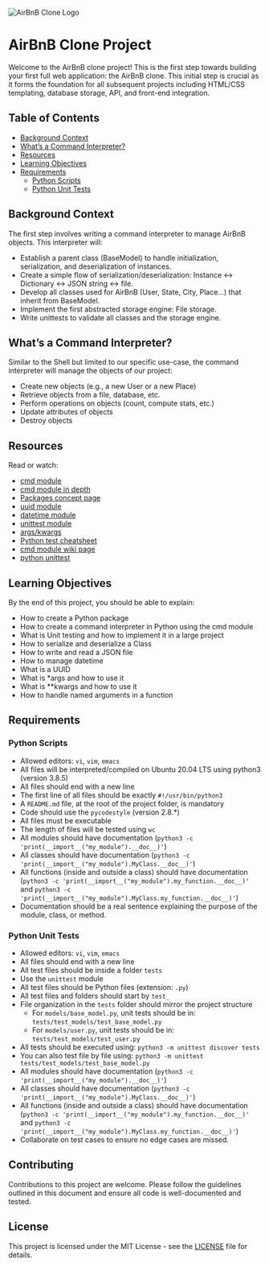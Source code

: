 ![AirBnB Clone Logo](https://www.aydentownsley.com/img/hbnb.png)

# AirBnB Clone Project

Welcome to the AirBnB clone project! This is the first step towards building your first full web application: the AirBnB clone. This initial step is crucial as it forms the foundation for all subsequent projects including HTML/CSS templating, database storage, API, and front-end integration.

## Table of Contents
- [Background Context](#background-context)
- [What’s a Command Interpreter?](#whats-a-command-interpreter)
- [Resources](#resources)
- [Learning Objectives](#learning-objectives)
- [Requirements](#requirements)
  - [Python Scripts](#python-scripts)
  - [Python Unit Tests](#python-unit-tests)

## Background Context
The first step involves writing a command interpreter to manage AirBnB objects. This interpreter will:
- Establish a parent class (BaseModel) to handle initialization, serialization, and deserialization of instances.
- Create a simple flow of serialization/deserialization: Instance <-> Dictionary <-> JSON string <-> file.
- Develop all classes used for AirBnB (User, State, City, Place…) that inherit from BaseModel.
- Implement the first abstracted storage engine: File storage.
- Write unittests to validate all classes and the storage engine.

## What’s a Command Interpreter?
Similar to the Shell but limited to our specific use-case, the command interpreter will manage the objects of our project:
- Create new objects (e.g., a new User or a new Place)
- Retrieve objects from a file, database, etc.
- Perform operations on objects (count, compute stats, etc.)
- Update attributes of objects
- Destroy objects

## Resources
Read or watch:
- [cmd module](https://docs.python.org/3/library/cmd.html)
- [cmd module in depth](https://pymotw.com/3/cmd/)
- [Packages concept page](https://docs.python.org/3/tutorial/modules.html#packages)
- [uuid module](https://docs.python.org/3/library/uuid.html)
- [datetime module](https://docs.python.org/3/library/datetime.html)
- [unittest module](https://docs.python.org/3/library/unittest.html)
- [args/kwargs](https://realpython.com/python-kwargs-and-args/)
- [Python test cheatsheet](https://docs.python-guide.org/writing/tests/)
- [cmd module wiki page](https://en.wikipedia.org/wiki/Cmd_(Python_module))
- [python unittest](https://docs.python.org/3/library/unittest.html)

## Learning Objectives
By the end of this project, you should be able to explain:
- How to create a Python package
- How to create a command interpreter in Python using the cmd module
- What is Unit testing and how to implement it in a large project
- How to serialize and deserialize a Class
- How to write and read a JSON file
- How to manage datetime
- What is a UUID
- What is *args and how to use it
- What is **kwargs and how to use it
- How to handle named arguments in a function

## Requirements

### Python Scripts
- Allowed editors: `vi`, `vim`, `emacs`
- All files will be interpreted/compiled on Ubuntu 20.04 LTS using python3 (version 3.8.5)
- All files should end with a new line
- The first line of all files should be exactly `#!/usr/bin/python3`
- A `README.md` file, at the root of the project folder, is mandatory
- Code should use the `pycodestyle` (version 2.8.*)
- All files must be executable
- The length of files will be tested using `wc`
- All modules should have documentation (`python3 -c 'print(__import__("my_module").__doc__)'`)
- All classes should have documentation (`python3 -c 'print(__import__("my_module").MyClass.__doc__)'`)
- All functions (inside and outside a class) should have documentation (`python3 -c 'print(__import__("my_module").my_function.__doc__)'` and `python3 -c 'print(__import__("my_module").MyClass.my_function.__doc__)'`)
- Documentation should be a real sentence explaining the purpose of the module, class, or method.

### Python Unit Tests
- Allowed editors: `vi`, `vim`, `emacs`
- All files should end with a new line
- All test files should be inside a folder `tests`
- Use the `unittest` module
- All test files should be Python files (extension: `.py`)
- All test files and folders should start by `test_`
- File organization in the `tests` folder should mirror the project structure
  - For `models/base_model.py`, unit tests should be in: `tests/test_models/test_base_model.py`
  - For `models/user.py`, unit tests should be in: `tests/test_models/test_user.py`
- All tests should be executed using: `python3 -m unittest discover tests`
- You can also test file by file using: `python3 -m unittest tests/test_models/test_base_model.py`
- All modules should have documentation (`python3 -c 'print(__import__("my_module").__doc__)'`)
- All classes should have documentation (`python3 -c 'print(__import__("my_module").MyClass.__doc__)'`)
- All functions (inside and outside a class) should have documentation (`python3 -c 'print(__import__("my_module").my_function.__doc__)'` and `python3 -c 'print(__import__("my_module").MyClass.my_function.__doc__)'`)
- Collaborate on test cases to ensure no edge cases are missed.

## Contributing
Contributions to this project are welcome. Please follow the guidelines outlined in this document and ensure all code is well-documented and tested.

## License
This project is licensed under the MIT License - see the [LICENSE](LICENSE) file for details.
